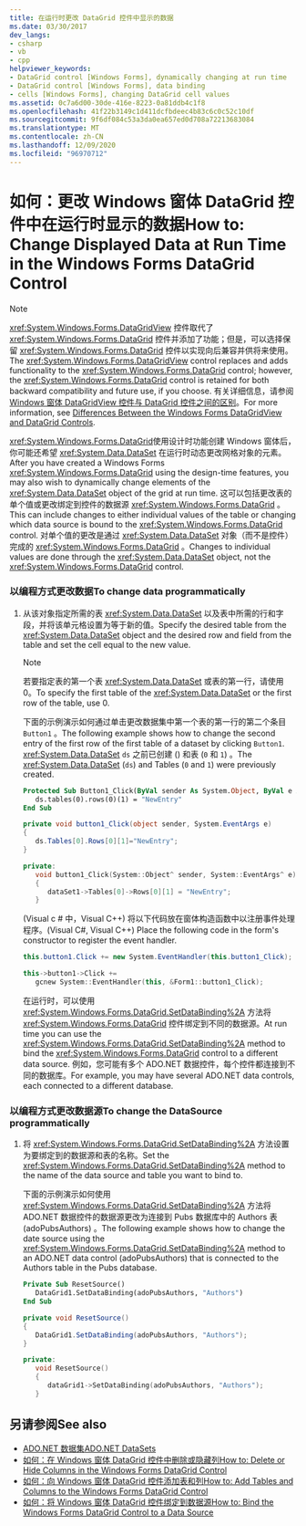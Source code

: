 ```yaml
---
title: 在运行时更改 DataGrid 控件中显示的数据
ms.date: 03/30/2017
dev_langs:
- csharp
- vb
- cpp
helpviewer_keywords:
- DataGrid control [Windows Forms], dynamically changing at run time
- DataGrid control [Windows Forms], data binding
- cells [Windows Forms], changing DataGrid cell values
ms.assetid: 0c7a6d00-30de-416e-8223-0a81ddb4c1f8
ms.openlocfilehash: 41f22b3149c1d411dcfbdeec4b83c6c0c52c10df
ms.sourcegitcommit: 9f6df084c53a3da0ea657ed0d708a72213683084
ms.translationtype: MT
ms.contentlocale: zh-CN
ms.lasthandoff: 12/09/2020
ms.locfileid: "96970712"
---
```

# <a name="how-to-change-displayed-data-at-run-time-in-the-windows-forms-datagrid-control"></a><span data-ttu-id="16122-102">如何：更改 Windows 窗体 DataGrid 控件中在运行时显示的数据</span><span class="sxs-lookup"><span data-stu-id="16122-102">How to: Change Displayed Data at Run Time in the Windows Forms DataGrid Control</span></span>

> [!NOTE]
> <span data-ttu-id="16122-103"><xref:System.Windows.Forms.DataGridView> 控件取代了 <xref:System.Windows.Forms.DataGrid> 控件并添加了功能；但是，可以选择保留 <xref:System.Windows.Forms.DataGrid> 控件以实现向后兼容并供将来使用。</span><span class="sxs-lookup"><span data-stu-id="16122-103">The <xref:System.Windows.Forms.DataGridView> control replaces and adds functionality to the <xref:System.Windows.Forms.DataGrid> control; however, the <xref:System.Windows.Forms.DataGrid> control is retained for both backward compatibility and future use, if you choose.</span></span> <span data-ttu-id="16122-104">有关详细信息，请参阅 [Windows 窗体 DataGridView 控件与 DataGrid 控件之间的区别](differences-between-the-windows-forms-datagridview-and-datagrid-controls.md)。</span><span class="sxs-lookup"><span data-stu-id="16122-104">For more information, see [Differences Between the Windows Forms DataGridView and DataGrid Controls](differences-between-the-windows-forms-datagridview-and-datagrid-controls.md).</span></span>  
  
 <span data-ttu-id="16122-105"><xref:System.Windows.Forms.DataGrid>使用设计时功能创建 Windows 窗体后，你可能还希望 <xref:System.Data.DataSet> 在运行时动态更改网格对象的元素。</span><span class="sxs-lookup"><span data-stu-id="16122-105">After you have created a Windows Forms <xref:System.Windows.Forms.DataGrid> using the design-time features, you may also wish to dynamically change elements of the <xref:System.Data.DataSet> object of the grid at run time.</span></span> <span data-ttu-id="16122-106">这可以包括更改表的单个值或更改绑定到控件的数据源 <xref:System.Windows.Forms.DataGrid> 。</span><span class="sxs-lookup"><span data-stu-id="16122-106">This can include changes to either individual values of the table or changing which data source is bound to the <xref:System.Windows.Forms.DataGrid> control.</span></span> <span data-ttu-id="16122-107">对单个值的更改是通过 <xref:System.Data.DataSet> 对象（而不是控件）完成的 <xref:System.Windows.Forms.DataGrid> 。</span><span class="sxs-lookup"><span data-stu-id="16122-107">Changes to individual values are done through the <xref:System.Data.DataSet> object, not the <xref:System.Windows.Forms.DataGrid> control.</span></span>  
  
### <a name="to-change-data-programmatically"></a><span data-ttu-id="16122-108">以编程方式更改数据</span><span class="sxs-lookup"><span data-stu-id="16122-108">To change data programmatically</span></span>  
  
1. <span data-ttu-id="16122-109">从该对象指定所需的表 <xref:System.Data.DataSet> 以及表中所需的行和字段，并将该单元格设置为等于新的值。</span><span class="sxs-lookup"><span data-stu-id="16122-109">Specify the desired table from the <xref:System.Data.DataSet> object and the desired row and field from the table and set the cell equal to the new value.</span></span>  
  
    > [!NOTE]
    > <span data-ttu-id="16122-110">若要指定表的第一个表 <xref:System.Data.DataSet> 或表的第一行，请使用0。</span><span class="sxs-lookup"><span data-stu-id="16122-110">To specify the first table of the <xref:System.Data.DataSet> or the first row of the table, use 0.</span></span>  
  
     <span data-ttu-id="16122-111">下面的示例演示如何通过单击更改数据集中第一个表的第一行的第二个条目 `Button1` 。</span><span class="sxs-lookup"><span data-stu-id="16122-111">The following example shows how to change the second entry of the first row of the first table of a dataset by clicking `Button1`.</span></span> <span data-ttu-id="16122-112"><xref:System.Data.DataSet> `ds` 之前已创建 () 和表 (`0` 和 `1`) 。</span><span class="sxs-lookup"><span data-stu-id="16122-112">The <xref:System.Data.DataSet> (`ds`) and Tables (`0` and `1`) were previously created.</span></span>  
  
    ```vb  
    Protected Sub Button1_Click(ByVal sender As System.Object, ByVal e As System.EventArgs) Handles Button1.Click  
       ds.tables(0).rows(0)(1) = "NewEntry"  
    End Sub  
    ```  
  
    ```csharp  
    private void button1_Click(object sender, System.EventArgs e)  
    {  
       ds.Tables[0].Rows[0][1]="NewEntry";  
    }  
    ```  
  
    ```cpp  
    private:
       void button1_Click(System::Object^ sender, System::EventArgs^ e)  
       {  
          dataSet1->Tables[0]->Rows[0][1] = "NewEntry";  
       }  
    ```  
  
     <span data-ttu-id="16122-113"> (Visual c # 中，Visual C++) 将以下代码放在窗体构造函数中以注册事件处理程序。</span><span class="sxs-lookup"><span data-stu-id="16122-113">(Visual C#, Visual C++) Place the following code in the form's constructor to register the event handler.</span></span>  
  
    ```csharp  
    this.button1.Click += new System.EventHandler(this.button1_Click);  
    ```  
  
    ```cpp  
    this->button1->Click +=  
       gcnew System::EventHandler(this, &Form1::button1_Click);  
    ```  
  
     <span data-ttu-id="16122-114">在运行时，可以使用 <xref:System.Windows.Forms.DataGrid.SetDataBinding%2A> 方法将 <xref:System.Windows.Forms.DataGrid> 控件绑定到不同的数据源。</span><span class="sxs-lookup"><span data-stu-id="16122-114">At run time you can use the <xref:System.Windows.Forms.DataGrid.SetDataBinding%2A> method to bind the <xref:System.Windows.Forms.DataGrid> control to a different data source.</span></span> <span data-ttu-id="16122-115">例如，您可能有多个 ADO.NET 数据控件，每个控件都连接到不同的数据库。</span><span class="sxs-lookup"><span data-stu-id="16122-115">For example, you may have several ADO.NET data controls, each connected to a different database.</span></span>  
  
### <a name="to-change-the-datasource-programmatically"></a><span data-ttu-id="16122-116">以编程方式更改数据源</span><span class="sxs-lookup"><span data-stu-id="16122-116">To change the DataSource programmatically</span></span>  
  
1. <span data-ttu-id="16122-117">将 <xref:System.Windows.Forms.DataGrid.SetDataBinding%2A> 方法设置为要绑定到的数据源和表的名称。</span><span class="sxs-lookup"><span data-stu-id="16122-117">Set the <xref:System.Windows.Forms.DataGrid.SetDataBinding%2A> method to the name of the data source and table you want to bind to.</span></span>  
  
     <span data-ttu-id="16122-118">下面的示例演示如何使用 <xref:System.Windows.Forms.DataGrid.SetDataBinding%2A> 方法将 ADO.NET 数据控件的数据源更改为连接到 Pubs 数据库中的 Authors 表 (adoPubsAuthors) 。</span><span class="sxs-lookup"><span data-stu-id="16122-118">The following example shows how to change the date source using the <xref:System.Windows.Forms.DataGrid.SetDataBinding%2A> method to an ADO.NET data control (adoPubsAuthors) that is connected to the Authors table in the Pubs database.</span></span>  
  
    ```vb  
    Private Sub ResetSource()  
       DataGrid1.SetDataBinding(adoPubsAuthors, "Authors")  
    End Sub  
    ```  
  
    ```csharp  
    private void ResetSource()  
    {  
       DataGrid1.SetDataBinding(adoPubsAuthors, "Authors");  
    }  
    ```  
  
    ```cpp  
    private:  
       void ResetSource()  
       {  
          dataGrid1->SetDataBinding(adoPubsAuthors, "Authors");  
       }  
    ```  
  
## <a name="see-also"></a><span data-ttu-id="16122-119">另请参阅</span><span class="sxs-lookup"><span data-stu-id="16122-119">See also</span></span>

- [<span data-ttu-id="16122-120">ADO.NET 数据集</span><span class="sxs-lookup"><span data-stu-id="16122-120">ADO.NET DataSets</span></span>](/dotnet/framework/data/adonet/ado-net-datasets)
- [<span data-ttu-id="16122-121">如何：在 Windows 窗体 DataGrid 控件中删除或隐藏列</span><span class="sxs-lookup"><span data-stu-id="16122-121">How to: Delete or Hide Columns in the Windows Forms DataGrid Control</span></span>](how-to-delete-or-hide-columns-in-the-windows-forms-datagrid-control.md)
- [<span data-ttu-id="16122-122">如何：向 Windows 窗体 DataGrid 控件添加表和列</span><span class="sxs-lookup"><span data-stu-id="16122-122">How to: Add Tables and Columns to the Windows Forms DataGrid Control</span></span>](how-to-add-tables-and-columns-to-the-windows-forms-datagrid-control.md)
- [<span data-ttu-id="16122-123">如何：将 Windows 窗体 DataGrid 控件绑定到数据源</span><span class="sxs-lookup"><span data-stu-id="16122-123">How to: Bind the Windows Forms DataGrid Control to a Data Source</span></span>](how-to-bind-the-windows-forms-datagrid-control-to-a-data-source.md)
